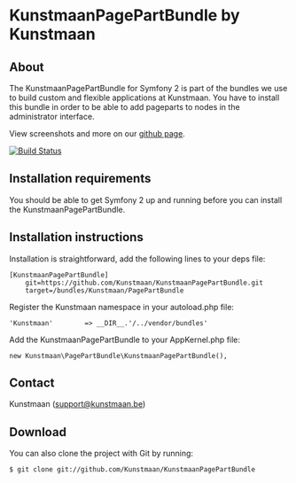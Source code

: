 KunstmaanPagePartBundle by Kunstmaan
=================================

About
-----
The KunstmaanPagePartBundle for Symfony 2 is part of the bundles we use to build custom and flexible applications at Kunstmaan.
You have to install this bundle in order to be able to add pageparts to nodes in the administrator interface.

View screenshots and more on our [github page](http://kunstmaan.github.com/KunstmaanPagePartBundle).

[![Build Status](https://secure.travis-ci.org/Kunstmaan/KunstmaanPagePartBundle.png?branch=master)](http://travis-ci.org/Kunstmaan/KunstmaanPagePartBundle)


Installation requirements
-------------------------
You should be able to get Symfony 2 up and running before you can install the KunstmaanPagePartBundle.

Installation instructions
-------------------------
Installation is straightforward, add the following lines to your deps file:

```
[KunstmaanPagePartBundle]
    git=https://github.com/Kunstmaan/KunstmaanPagePartBundle.git
    target=/bundles/Kunstmaan/PagePartBundle
```

Register the Kunstmaan namespace in your autoload.php file:

```
'Kunstmaan'        => __DIR__.'/../vendor/bundles'
```

Add the KunstmaanPagePartBundle to your AppKernel.php file:

```
new Kunstmaan\PagePartBundle\KunstmaanPagePartBundle(),
```

Contact
-------
Kunstmaan (support@kunstmaan.be)

Download
--------
You can also clone the project with Git by running:

```
$ git clone git://github.com/Kunstmaan/KunstmaanPagePartBundle
```